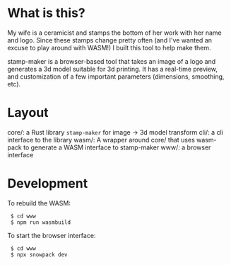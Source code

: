 # What is this?

My wife is a ceramicist and stamps the bottom of her work with her name and
logo.  Since these stamps change pretty often (and I've wanted an excuse to play
around with WASM!) I built this tool to help make them.

stamp-maker is a browser-based tool that takes an image of a logo and generates
a 3d model suitable for 3d printing.  It has a real-time preview, and
customization of a few important parameters (dimensions, smoothing, etc).


# Layout
 core/: a Rust library `stamp-maker` for image -> 3d model transform
 cli/: a cli interface to the library
 wasm/: A wrapper around core/ that uses wasm-pack to generate a WASM interface to stamp-maker
 www/: a browser interface

# Development

To rebuild the WASM:

```
 $ cd www
 $ npm run wasmbuild
```

To start the browser interface:
```
 $ cd www
 $ npx snowpack dev
```
